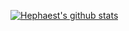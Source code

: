 [![Hephaest's github stats](https://github-readme-stats.vercel.app/api?username=Hephaest&hide=issues&count_private=true&theme=tokyonight)](https://github.com/Hephaest)
